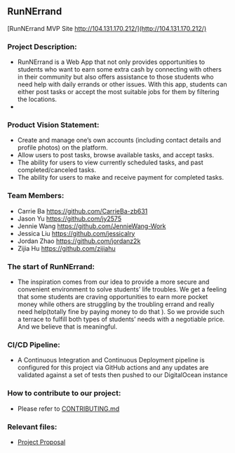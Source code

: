 ## RunNErrand

[RunNErrand MVP Site http://104.131.170.212/](http://104.131.170.212/)

### Project Description:
- RunNErrand is a Web App that not only provides opportunities to students who want to earn some extra cash by connecting with others in their community but also offers assistance to those students who need help with daily errands or other issues. With this app, students can either post tasks or accept the most suitable jobs for them by filtering the locations. 
- 
### Product Vision Statement:
- Create and manage one’s own accounts (including contact details and profile photos) on the platform.
- Allow users to post tasks, browse available tasks, and accept tasks.
- The ability for users to view currently scheduled tasks, and past completed/canceled tasks.
- The ability for users to make and receive payment for completed tasks.

### Team Members:
- Carrie Ba   https://github.com/CarrieBa-zb631
- Jason Yu    https://github.com/jy2575
- Jennie Wang https://github.com/JennieWang-Work
- Jessica Liu https://github.com/jessicalry
- Jordan Zhao https://github.com/jordanz2k
- Zijia Hu    https://github.com/zijiahu

### The start of RunNErrand:
- The inspiration comes from our idea to provide a more secure and convenient environment to solve students’ life troubles. We get a feeling that some students are craving opportunities to earn more pocket money while others are struggling by the troubling errand and really need help(totally fine by paying money to do that ). So we provide such a terrace to fulfill both types of students’ needs with a negotiable price. And we believe that is meaningful.

### CI/CD Pipeline:
- A Continuous Integration and Continuous Deployment pipeline is configured for this project via GitHub actions and any updates are validated against a set of tests then pushed to our DigitalOcean instance


### How to contribute to our project:
- Please refer to [CONTRIBUTING.md](https://github.com/agile-dev-assignments/project-setup-amarillo-paradigm-runnerrand/blob/master/CONTRIBUTING.md)

### Relevant files:
- [Project Proposal](https://github.com/agile-dev-assignments/project-proposal-cjjjz/blob/main/README.md)
